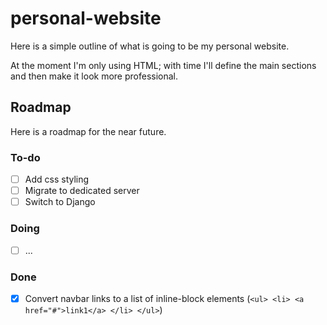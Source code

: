 # personal-website

Here is a simple outline of what is going to be my personal website.

At the moment I'm only using HTML; with time I'll define the main sections and then make it look more professional. 

## Roadmap

Here is a roadmap for the near future.

### To-do

- [ ] Add css styling
- [ ] Migrate to dedicated server
- [ ] Switch to Django

### Doing

- [ ] ...

### Done

- [x] Convert navbar links to a list of inline-block elements (`<ul> <li> <a href="#">link1</a> </li> </ul>`)
